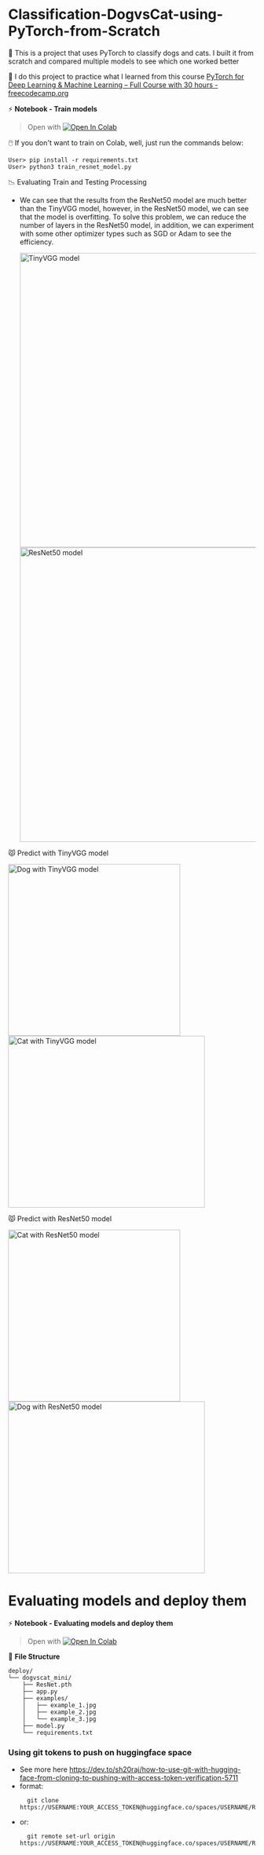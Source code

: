 # Classification-DogvsCat-using-PyTorch-from-Scratch
🔰 This is a project that uses PyTorch to classify dogs and cats. I built it from scratch and compared multiple models to see which one worked better

📎 I do this project to practice what I learned from this course [PyTorch for Deep Learning & Machine Learning – Full Course with 30 hours - freecodecamp.org](https://www.youtube.com/watch?v=V_xro1bcAuA&list=LL&index=15&t=92s)

⚡ **Notebook - Train models**
> Open with [![Open In Colab](https://colab.research.google.com/assets/colab-badge.svg)](https://colab.research.google.com/drive/1FCGTppY8ZcNOLiJ3ldsPp5qfXXdw3KOy?usp=sharing)

🖱️ If you don't want to train on Colab, well, just run the commands below:
```
User> pip install -r requirements.txt
User> python3 train_resnet_model.py
```
📉 Evaluating Train and Testing Processing
- We can see that the results from the ResNet50 model are much better than the TinyVGG model, however, in the ResNet50 model, we can see that the model is overfitting. To solve this problem, we can reduce the number of layers in the ResNet50 model, in addition, we can experiment with some other optimizer types such as SGD or Adam to see the efficiency.
  
    <img width="600" alt="TinyVGG model" src="https://github.com/user-attachments/assets/3f83820b-9582-434f-8692-bec7dcbe1af3">
    <img width="600" alt="ResNet50 model" src="https://github.com/user-attachments/assets/a218c5b1-6a15-4995-adb4-687ebb2cc1b6">

😾 Predict with TinyVGG model

<img width="350" height="350" alt="Dog with TinyVGG model" src="https://github.com/user-attachments/assets/72888ad3-336b-44cc-99ec-ea71a5d26d56">
<img width="400" height="350" alt="Cat with TinyVGG model" src="https://github.com/user-attachments/assets/c40a8229-07d9-4ec9-98fb-d1054d7b8be7">


😾 Predict with ResNet50 model

<img width="350" height="350" alt="Cat with ResNet50 model" src="https://github.com/user-attachments/assets/f0890b4a-827a-40fa-af3c-12233cb44527">
<img width="400" height="350" alt="Dog with ResNet50 model" src="https://github.com/user-attachments/assets/0fc42aac-01d8-4bf5-b5c7-ffdcab7b0c76">



# Evaluating models and deploy them
⚡ **Notebook - Evaluating models and deploy them**
> Open with [![Open In Colab](https://colab.research.google.com/assets/colab-badge.svg)](https://colab.research.google.com/drive/1p4MuCCgUp1WsDdP5jg2Vb8wbPMsJfsqj?usp=sharing) 

📁 **File Structure**
```
deploy/
└── dogvscat_mini/
    ├── ResNet.pth
    ├── app.py
    ├── examples/
    │   ├── example_1.jpg
    │   ├── example_2.jpg
    │   └── example_3.jpg
    ├── model.py
    └── requirements.txt
```
### Using git tokens to push on huggingface space
- See more here https://dev.to/sh20raj/how-to-use-git-with-hugging-face-from-cloning-to-pushing-with-access-token-verification-5711
- format: 
    ```
      git clone https://USERNAME:YOUR_ACCESS_TOKEN@huggingface.co/spaces/USERNAME/REPO_NAME.git
    ```
- or:  
    ```
      git remote set-url origin https://USERNAME:YOUR_ACCESS_TOKEN@huggingface.co/spaces/USERNAME/REPO_NAME.git
    ```
  
